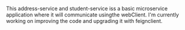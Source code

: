 This address-service and student-service iss a basic microservice application where it will communicate usingthe webClient.
I'm currently working on improving the code and upgrading it with feignclient.
